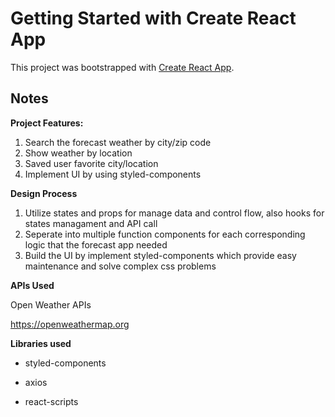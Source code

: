 # Getting Started with Create React App

This project was bootstrapped with [Create React App](https://github.com/facebook/create-react-app).

## Notes

**Project Features:**

1. Search the forecast weather by city/zip code
2. Show weather by location
3. Saved user favorite city/location
4. Implement UI by using styled-components


**Design Process**

1. Utilize states and props for manage data and control flow, also hooks for states managament and API call
2. Seperate into multiple function components for each corresponding logic that the forecast app needed
3. Build the UI by implement styled-components which provide easy maintenance and solve complex css problems



**APIs Used**

Open Weather APIs

https://openweathermap.org


**Libraries used**

- styled-components

- axios

- react-scripts

